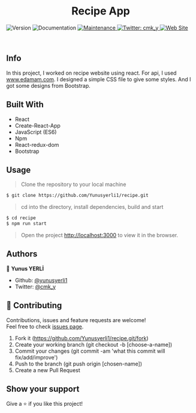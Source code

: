 <h1 align="center">Recipe App </h1>
<p>
  <img alt="Version" src="https://img.shields.io/badge/version-1.0.0-blue.svg?cacheSeconds=2592000" />
  <a hraef="https://github.com/yunusyerli1/recipe" target="_blank">
    <img alt="Documentation" src="https://img.shields.io/badge/documentation-yes-brightgreen.svg" />
  </a>
  <a href="https://github.com/yunusyerli1/recipe" target="_blank">
    <img alt="Maintenance" src="https://img.shields.io/badge/Maintained%3F-yes-green.svg" />
  </a>
  <a href="https://twitter.com/cmk_y" target="_blank">
    <img alt="Twitter: cmk_y" src="https://img.shields.io/twitter/url?style=social&url=https%3A%2F%2Ftwitter.com%2Fcmk_y" />
  </a>

<a href="https://github.com/yunusyerli1/recipe" target="_blank">
    <img alt="Web Site" src="https://res.cloudinary.com/yerli/image/upload/v1588371810/Project/recipe_tsdyal.jpg" />
  </a>
</p>

<br>


## Info
In this project, I worked on recipe website using react. For api, I used www.edamam.com. I designed a simple CSS file to give some styles. And I got some designs from Bootstrap. 



## Built With

- React
- Create-React-App
- JavaScript (ES6)
- Npm
- React-redux-dom
- Bootstrap


## Usage

> Clone the repository to your local machine

```sh
$ git clone https://github.com/Yunusyerli1/recipe.git
```

> cd into the directory, install dependencies, build and start 

```sh
$ cd recipe
$ npm run start
```

> Open the project [http://localhost:3000](http://localhost:3000) to view it in the browser.


## Authors

👤 **Yunus YERLİ**

- Github: [@yunusyerli1](https://github.com/Yunusyerli1)
- Twitter: [@cmk_y](https://twitter.com/cmk_y)

## 🤝 Contributing

Contributions, issues and feature requests are welcome!<br />Feel free to check [issues page](https://github.com/Yunusyerli1/recipe/issues).

1. Fork it (https://github.com/Yunusyerli1/recipe.git/fork)
2. Create your working branch (git checkout -b [choose-a-name])
3. Commit your changes (git commit -am 'what this commit will fix/add/improve')
4. Push to the branch (git push origin [chosen-name])
5. Create a new Pull Request

## Show your support

Give a ⭐️ if you like this project!

